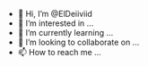 - 👋 Hi, I’m @ElDeiiviid
- 👀 I’m interested in ...
- 🌱 I’m currently learning ...
- 💞️ I’m looking to collaborate on ...
- 📫 How to reach me ...

<!---
ElDeiiviid/ElDeiiviid is a ✨ special ✨ repository because its `README.md` (this file) appears on your GitHub profile.
You can click the Preview link to take a look at your changes.
--->
